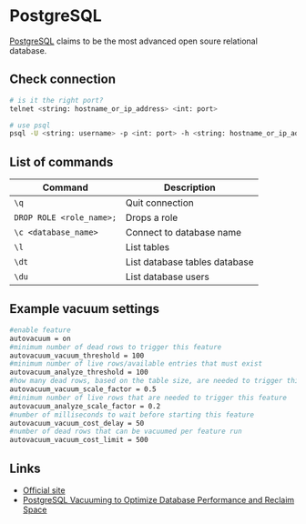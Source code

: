 # PostgreSQL

[PostgreSQL](https://www.postgresql.org/) claims to be the most advanced open soure relational database.

## Check connection

```bash
# is it the right port?
telnet <string: hostname_or_ip_address> <int: port>

# use psql
psql -U <string: username> -p <int: port> -h <string: hostname_or_ip_address> -d <string: database_name>
```

## List of commands

| Command | Description |
| --- | --- |
| `\q` | Quit connection |
| `DROP ROLE <role_name>;` | Drops a role |
| `\c <database_name>` | Connect to database name |
| `\l` | List tables |
| `\dt` | List database tables database |
| `\du` | List database users |

## Example vacuum settings

```bash
#enable feature
autovacuum = on
#minimum number of dead rows to trigger this feature
autovacuum_vacuum_threshold = 100
#minimum number of live rows/available entries that must exist
autovacuum_analyze_threshold = 100
#how many dead rows, based on the table size, are needed to trigger this feature
autovacuum_vacuum_scale_factor = 0.5
#minimum number of live rows that are needed to trigger this feature
autovacuum_analyze_scale_factor = 0.2
#number of milliseconds to wait before starting this feature
autovacuum_vacuum_cost_delay = 50
#number of dead rows that can be vacuumed per feature run
autovacuum_vacuum_cost_limit = 500
```

## Links

* [Official site](https://www.postgresql.org/)
* [PostgreSQL Vacuuming to Optimize Database Performance and Reclaim Space](https://www.percona.com/blog/postgresql-vacuuming-to-optimize-database-performance-and-reclaim-space/)

